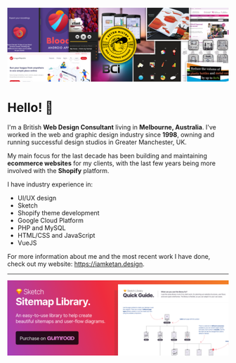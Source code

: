 ![Profile banner for Ketan Mistry](https://github.com/ketanmistry/ketanmistry/raw/main/iamketan_header@1.5x.png)

# Hello! 👋

I'm a British **Web Design Consultant** living in **Melbourne, Australia**. I've worked in the web and graphic design industry since **1998**, owning and running successful design studios in Greater Manchester, UK.

My main focus for the last decade has been building and maintaining **ecommerce websites** for my clients, with the last few years being more involved with the **Shopify** platform.

I have industry experience in:

- UI/UX design
- Sketch
- Shopify theme development
- Google Cloud Platform
- PHP and MySQL
- HTML/CSS and JavaScript
- VueJS

For more information about me and the most recent work I have done, check out my website: https://iamketan.design.

----

[![Profile banner for Ketan Mistry](https://github.com/ketanmistry/ketanmistry/raw/main/sketch-library-banner-large@2x.png)](https://iamketan.design/blog/sketch-sitemap-library)
